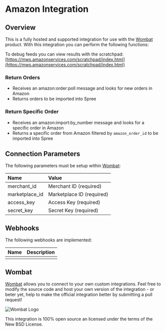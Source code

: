 # Amazon Integration

## Overview

This is a fully hosted and supported integration for use with the [Wombat](http://wombat.co) product. With this integration you can perform the following functions:

To debug feeds you can view results with the scratchpad:
[https://mws.amazonservices.com/scratchpad/index.html](https://mws.amazonservices.com/scratchpad/index.html)

### Return Orders

* Receives an amazon:order:poll message and looks for new orders in Amazon
* Returns orders to be imported into Spree

### Return Specific Order

* Receives an amazon:import:by_number message and looks for a specific order in Amazon
* Returns a specific order from Amazon filtered by `amazon_order_id` to be imported into Spree

## Connection Parameters

The following parameters must be setup within [Wombat](http://wombat.co):

| Name | Value |
| :----| :-----|
| merchant_id | Merchant ID (required) |
| marketplace_id | Marketplace ID (required) |
| access_key | Access Key (required) |
| secret_key | Secret Key (required) |

## Webhooks

The following webhooks are implemented:

| Name | Description |
| :----| :-----------|
| | |

## Wombat

[Wombat](http://wombat.co) allows you to connect to your own custom integrations.  Feel free to modify the source code and host your own version of the integration - or beter yet, help to make the official integration better by submitting a pull request!

![Wombat Logo](http://spreecommerce.com/images/wombat_logo.png)

This integration is 100% open source an licensed under the terms of the New BSD License.
